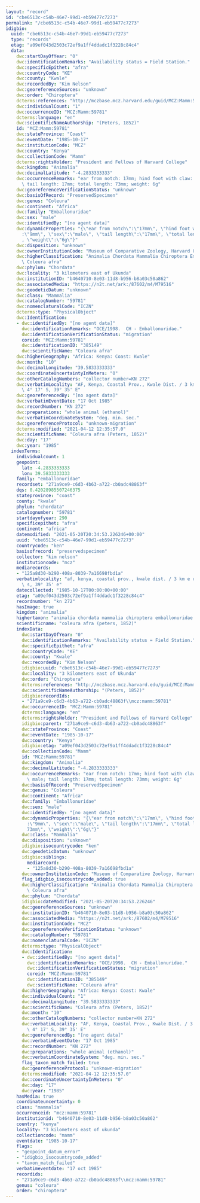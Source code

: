 ```yaml
---
layout: "record"
id: "cbe6513c-c54b-46e7-99d1-eb59477c7273"
permalink: "/cbe6513c-c54b-46e7-99d1-eb59477c7273"
idigbio:
  uuid: "cbe6513c-c54b-46e7-99d1-eb59477c7273"
  type: "records"
  etag: "a09ef043d2503c72ef9a1ff4ddadc1f3228c84c4"
  data:
    dwc:startDayOfYear: "0"
    dwc:identificationRemarks: "Availability status = Field Station."
    dwc:specificEpithet: "afra"
    dwc:countryCode: "KE"
    dwc:county: "Kwale"
    dwc:recordedBy: "Kim Nelson"
    dwc:georeferenceSources: "unknown"
    dwc:order: "Chiroptera"
    dcterms:references: "http://mczbase.mcz.harvard.edu/guid/MCZ:Mamm:59781"
    dwc:individualCount: "1"
    dwc:occurrenceID: "MCZ:Mamm:59781"
    dcterms:language: "en"
    dwc:scientificNameAuthorship: "(Peters, 1852)"
    id: "MCZ:Mamm:59781"
    dwc:stateProvince: "Coast"
    dwc:eventDate: "1985-10-17"
    dwc:institutionCode: "MCZ"
    dwc:country: "Kenya"
    dwc:collectionCode: "Mamm"
    dcterms:rightsHolder: "President and Fellows of Harvard College"
    dwc:kingdom: "Animalia"
    dwc:decimalLatitude: "-4.2833333333"
    dwc:occurrenceRemarks: "ear from notch: 17mm; hind foot with claw: 9mm; sex: male;\
      \ tail length: 17mm; total length: 73mm; weight: 6g"
    dwc:georeferenceVerificationStatus: "unknown"
    dwc:basisOfRecord: "PreservedSpecimen"
    dwc:genus: "Coleura"
    dwc:continent: "Africa"
    dwc:family: "Emballonuridae"
    dwc:sex: "male"
    dwc:identifiedBy: "[no agent data]"
    dwc:dynamicProperties: "{\"ear from notch\":\"17mm\", \"hind foot with claw\"\
      :\"9mm\", \"sex\":\"male\", \"tail length\":\"17mm\", \"total length\":\"73mm\"\
      , \"weight\":\"6g\"}"
    dwc:disposition: "unknown"
    dwc:ownerInstitutionCode: "Museum of Comparative Zoology, Harvard University"
    dwc:higherClassification: "Animalia Chordata Mammalia Chiroptera Emballonuridae\
      \ Coleura afra"
    dwc:phylum: "Chordata"
    dwc:locality: "3 kilometers east of Ukunda"
    dwc:institutionID: "b4640710-8e03-11d8-b956-b8a03c50a862"
    dwc:associatedMedia: "https://n2t.net/ark:/87602/m4/M79516"
    dwc:geodeticDatum: "unknown"
    dwc:class: "Mammalia"
    dwc:catalogNumber: "59781"
    dwc:nomenclaturalCode: "ICZN"
    dcterms:type: "PhysicalObject"
    dwc:Identification:
    - dwc:identifiedBy: "[no agent data]"
      dwc:identificationRemarks: "OCE/1998.  CH - Emballonuridae."
      dwc:identificationVerificationStatus: "migration"
      coreid: "MCZ:Mamm:59781"
      dwc:identificationID: "385149"
      dwc:scientificName: "Coleura afra"
    dwc:higherGeography: "Africa: Kenya: Coast: Kwale"
    dwc:month: "10"
    dwc:decimalLongitude: "39.5833333333"
    dwc:coordinateUncertaintyInMeters: "0"
    dwc:otherCatalogNumbers: "collector number=KN 272"
    dwc:verbatimLocality: "AF, Kenya, Coastal Prov., Kwale Dist. / 3 km E Ukunda,\
      \ 4° 17' S, 39° 35' E"
    dwc:georeferencedBy: "[no agent data]"
    dwc:verbatimEventDate: "17 Oct 1985"
    dwc:recordNumber: "KN 272"
    dwc:preparations: "whole animal (ethanol)"
    dwc:verbatimCoordinateSystem: "deg. min. sec."
    dwc:georeferenceProtocol: "unknown-migration"
    dcterms:modified: "2021-04-12 12:35:57.0"
    dwc:scientificName: "Coleura afra (Peters, 1852)"
    dwc:day: "17"
    dwc:year: "1985"
  indexTerms:
    individualcount: 1
    geopoint:
      lat: -4.2833333333
      lon: 39.5833333333
    family: "emballonuridae"
    recordset: "271a9ce9-c6d3-4b63-a722-cb0adc48863f"
    dqs: 0.42028985507246375
    stateprovince: "coast"
    county: "kwale"
    phylum: "chordata"
    catalognumber: "59781"
    startdayofyear: 290
    specificepithet: "afra"
    continent: "africa"
    datemodified: "2021-05-20T20:34:53.226246+00:00"
    uuid: "cbe6513c-c54b-46e7-99d1-eb59477c7273"
    countrycode: "ken"
    basisofrecord: "preservedspecimen"
    collector: "kim nelson"
    institutioncode: "mcz"
    mediarecords:
    - "125a8d30-b290-408a-8039-7a16698fbd1a"
    verbatimlocality: "af, kenya, coastal prov., kwale dist. / 3 km e ukunda, 4° 17'\
      \ s, 39° 35' e"
    datecollected: "1985-10-17T00:00:00+00:00"
    etag: "a09ef043d2503c72ef9a1ff4ddadc1f3228c84c4"
    recordnumber: "kn 272"
    hasImage: true
    kingdom: "animalia"
    highertaxon: "animalia chordata mammalia chiroptera emballonuridae coleura afra"
    scientificname: "coleura afra (peters, 1852)"
    indexData:
      dwc:startDayOfYear: "0"
      dwc:identificationRemarks: "Availability status = Field Station."
      dwc:specificEpithet: "afra"
      dwc:countryCode: "KE"
      dwc:county: "Kwale"
      dwc:recordedBy: "Kim Nelson"
      idigbio:uuid: "cbe6513c-c54b-46e7-99d1-eb59477c7273"
      dwc:locality: "3 kilometers east of Ukunda"
      dwc:order: "Chiroptera"
      dcterms:references: "http://mczbase.mcz.harvard.edu/guid/MCZ:Mamm:59781"
      dwc:scientificNameAuthorship: "(Peters, 1852)"
      idigbio:recordIds:
      - "271a9ce9-c6d3-4b63-a722-cb0adc48863f\\mcz:mamm:59781"
      dwc:occurrenceID: "MCZ:Mamm:59781"
      dcterms:language: "en"
      dcterms:rightsHolder: "President and Fellows of Harvard College"
      idigbio:parent: "271a9ce9-c6d3-4b63-a722-cb0adc48863f"
      dwc:stateProvince: "Coast"
      dwc:eventDate: "1985-10-17"
      dwc:country: "Kenya"
      idigbio:etag: "a09ef043d2503c72ef9a1ff4ddadc1f3228c84c4"
      dwc:collectionCode: "Mamm"
      id: "MCZ:Mamm:59781"
      dwc:kingdom: "Animalia"
      dwc:decimalLatitude: "-4.2833333333"
      dwc:occurrenceRemarks: "ear from notch: 17mm; hind foot with claw: 9mm; sex:\
        \ male; tail length: 17mm; total length: 73mm; weight: 6g"
      dwc:basisOfRecord: "PreservedSpecimen"
      dwc:genus: "Coleura"
      dwc:continent: "Africa"
      dwc:family: "Emballonuridae"
      dwc:sex: "male"
      dwc:identifiedBy: "[no agent data]"
      dwc:dynamicProperties: "{\"ear from notch\":\"17mm\", \"hind foot with claw\"\
        :\"9mm\", \"sex\":\"male\", \"tail length\":\"17mm\", \"total length\":\"\
        73mm\", \"weight\":\"6g\"}"
      dwc:class: "Mammalia"
      dwc:disposition: "unknown"
      idigbio:isocountrycode: "ken"
      dwc:geodeticDatum: "unknown"
      idigbio:siblings:
        mediarecord:
        - "125a8d30-b290-408a-8039-7a16698fbd1a"
      dwc:ownerInstitutionCode: "Museum of Comparative Zoology, Harvard University"
      flag_idigbio_isocountrycode_added: true
      dwc:higherClassification: "Animalia Chordata Mammalia Chiroptera Emballonuridae\
        \ Coleura afra"
      dwc:phylum: "Chordata"
      idigbio:dateModified: "2021-05-20T20:34:53.226246"
      dwc:georeferenceSources: "unknown"
      dwc:institutionID: "b4640710-8e03-11d8-b956-b8a03c50a862"
      dwc:associatedMedia: "https://n2t.net/ark:/87602/m4/M79516"
      dwc:institutionCode: "MCZ"
      dwc:georeferenceVerificationStatus: "unknown"
      dwc:catalogNumber: "59781"
      dwc:nomenclaturalCode: "ICZN"
      dcterms:type: "PhysicalObject"
      dwc:Identification:
      - dwc:identifiedBy: "[no agent data]"
        dwc:identificationRemarks: "OCE/1998.  CH - Emballonuridae."
        dwc:identificationVerificationStatus: "migration"
        coreid: "MCZ:Mamm:59781"
        dwc:identificationID: "385149"
        dwc:scientificName: "Coleura afra"
      dwc:higherGeography: "Africa: Kenya: Coast: Kwale"
      dwc:individualCount: "1"
      dwc:decimalLongitude: "39.5833333333"
      dwc:scientificName: "Coleura afra (Peters, 1852)"
      dwc:month: "10"
      dwc:otherCatalogNumbers: "collector number=KN 272"
      dwc:verbatimLocality: "AF, Kenya, Coastal Prov., Kwale Dist. / 3 km E Ukunda,\
        \ 4° 17' S, 39° 35' E"
      dwc:georeferencedBy: "[no agent data]"
      dwc:verbatimEventDate: "17 Oct 1985"
      dwc:recordNumber: "KN 272"
      dwc:preparations: "whole animal (ethanol)"
      dwc:verbatimCoordinateSystem: "deg. min. sec."
      flag_taxon_match_failed: true
      dwc:georeferenceProtocol: "unknown-migration"
      dcterms:modified: "2021-04-12 12:35:57.0"
      dwc:coordinateUncertaintyInMeters: "0"
      dwc:day: "17"
      dwc:year: "1985"
    hasMedia: true
    coordinateuncertainty: 0
    class: "mammalia"
    occurrenceid: "mcz:mamm:59781"
    institutionid: "b4640710-8e03-11d8-b956-b8a03c50a862"
    country: "kenya"
    locality: "3 kilometers east of ukunda"
    collectioncode: "mamm"
    eventdate: "1985-10-17"
    flags:
    - "geopoint_datum_error"
    - "idigbio_isocountrycode_added"
    - "taxon_match_failed"
    verbatimeventdate: "17 oct 1985"
    recordids:
    - "271a9ce9-c6d3-4b63-a722-cb0adc48863f\\mcz:mamm:59781"
    genus: "coleura"
    order: "chiroptera"
---
```


